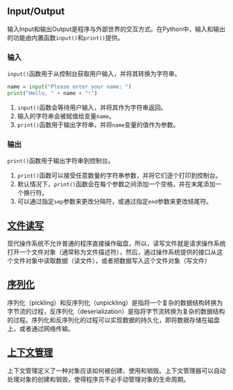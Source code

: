 ## Input/Output
输入Input和输出Output是程序与外部世界的交互方式。在Python中，输入和输出的功能由内置函数`input()`和`print()`提供。

### 输入
`input()`函数用于从控制台获取用户输入，并将其转换为字符串。

```python
name = input("Please enter your name: ")
print("Hello, " + name + "!")
```

1. `input()`函数会等待用户输入，并将其作为字符串返回。
2. 输入的字符串会被赋值给变量`name`。
3. `print()`函数用于输出字符串，并将`name`变量的值作为参数。

### 输出
`print()`函数用于输出字符串到控制台。

1. `print()`函数可以接受任意数量的字符串参数，并将它们逐个打印到控制台。
2. 默认情况下，`print()`函数会在每个参数之间添加一个空格，并在末尾添加一个换行符。
3. 可以通过指定`sep`参数来更改分隔符，或通过指定`end`参数来更改结尾符。

## [文件读写](./001_file_read_write.py)
现代操作系统不允许普通的程序直接操作磁盘，所以，读写文件就是请求操作系统打开一个文件对象（通常称为文件描述符），然后，通过操作系统提供的接口从这个文件对象中读取数据（读文件），或者把数据写入这个文件对象（写文件）

## [序列化](./003_serialization.py)
序列化（pickling）和反序列化（unpickling）是指将一个复杂的数据结构转换为字节流的过程，反序列化（deserialization）是指将字节流转换为复杂的数据结构的过程。序列化和反序列化的过程可以实现数据的持久化，即将数据存储在磁盘上，或者通过网络传输。

## [上下文管理](./004_context_manage.py)
上下文管理定义了一种对象应该如何被创建、使用和销毁。上下文管理器可以自动处理对象的创建和销毁，使得程序员不必手动管理对象的生命周期。